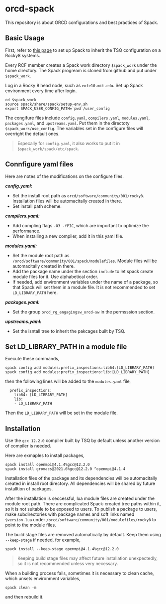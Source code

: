 
# orcd-spack
This repository is about ORCD configurations and best practices of Spack. 


## Basic Usage

First, refer to [this page](https://mit-orcd.github.io/orcd-docs-previews/PR/PR29/recipes/spack-basics/) to set up Spack to inherit the TSQ configuration on a Rocky8 systems.

Every RCF member creates a Spack work directory `$spack_work` under the home directory. The Spack progream is cloned from github and put under `$spack_work`.

Log in a Rocky 8 head node, such as `eofe10.mit.edu`. Set up Spack environment every time after login.
```
cd $spack_work
source spack/share/spack/setup-env.sh
export SPACK_USER_CONFIG_PATH=`pwd`/user_config
```

The congifure files include `config.yaml`, `compilers.yaml`, `modules.yaml`, `packages.yaml`, and `upstreams.yaml`. Put them in the directoty `$spack_work/use_config`. The variables set in the configure files will overright the default ones. 

> Especally for `config.yaml`, it also works to put it in `$spack_work/spack/etc/spack`.


## Connfigure yaml files

Here are notes of the modifications on the configure files.

***config.yaml:***
* Set the install root path as `orcd/software/community/001/rocky8`. Installation files will be automacitally created in there. 
* Set install path scheme.

***compilers.yaml:***
* Add compling flags `-O3 -fPIC`, which are important to optimize the performance.
* When installing a new compiler, add it in this yaml file.

***modules.yaml:***
* Set the module root path as `/orcd/software/community/001/spack/modulefiles`. Module files will be automacitally created in there. 
* Add the package name under the section `include` to let spack create module files for it. Use alphabetical order.
* If needed, add environment variables under the name of a package, so that Spack will set them in a module file. It is not recommended to set `LD_LIBRARY_PATH` here.

***packages.yaml:***
* Set the group `orcd_rg_engagingsw_orcd-sw` in the permsssion section.

***upstreams.yaml:***
* Set the isntall tree to inherit the pakcages built by TSQ.
  

## Set LD_LIBRARY_PATH in a module file

Execute these commands,
```
spack config add modules:prefix_inspections:lib64:[LD_LIBRARY_PATH]
spack config add modules:prefix_inspections:lib:[LD_LIBRARY_PATH]
```
then the following lines will be added to the `modules.yaml` file,
```
  prefix_inspections:
    lib64: [LD_LIBRARY_PATH]
    lib:
    - LD_LIBRARY_PATH
```
Then the `LD_LIBRARY_PATH` will be set in the module file.


##  Installation

Use the `gcc 12.2.0` compiler built by TSQ by default unless another version of compiler is needed. 

Here are exmaples to install packages,
```
spack install openmpi@4.1.4%gcc@12.2.0
spack install gromacs@2021.6%gcc@12.2.0 ^openmpi@4.1.4
```

Installation files of the package and its dependencies will be automacitally created in install root directory. All dependencies will be shared by future installtion of packages. 

After the installation is seccessful, lua module files are created under the module root path. There are complicated Spack-created tree paths within it, so it is not suitable to be exposed to users. To publish a package to users, make subdirectories with package names and soft links named `$version.lua` under `/orcd/software/community/001/modulefiles/rocky8` to point to the module files. 

The build stage files are removed automatically by default. Keep them using `--keep-stage` if needed, for example,
```
spack install --keep-stage openmpi@4.1.4%gcc@12.2.0
```

> Keeping build stage files may affect future installation unexpectedly, so it is not recommended unless very necessary. 

When a building process fails, sometimes it is necessary to clean cache, which unsets environment variables,
```
spack clean -m
```
and then rebuild it.



